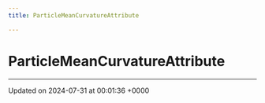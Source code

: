 ```yaml
---
title: ParticleMeanCurvatureAttribute

---
```


# ParticleMeanCurvatureAttribute





-------------------------------

Updated on 2024-07-31 at 00:01:36 +0000